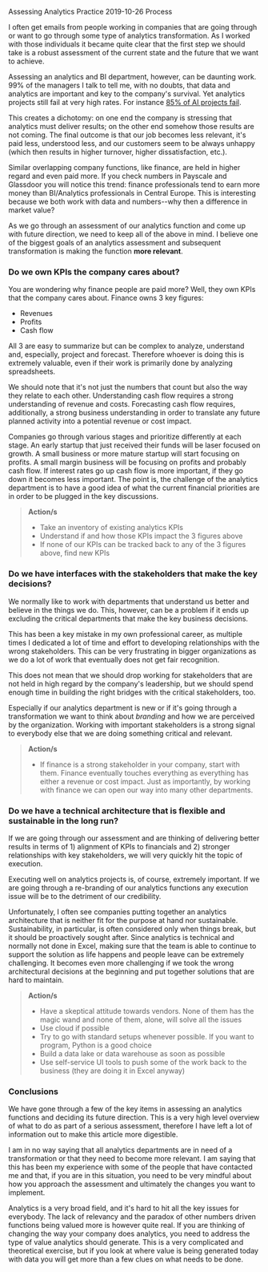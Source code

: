 Assessing Analytics Practice
2019-10-26
Process

I often get emails from people working in companies that are going through or want to go through some type of analytics transformation. As I worked with those individuals it became quite clear that the first step we should take is a robust assessment of the current state and the future that we want to achieve.

Assessing an analytics and BI department, however, can be daunting work. 99% of the managers I talk to tell me, with no doubts, that data and analytics are important and key to the company's survival. Yet analytics projects still fail at very high rates. For instance [85% of AI projects fail](http://customerthink.com/why-85-of-the-artificial-intelligence-projects-fail/).

This creates a dichotomy: on one end the company is stressing that analytics must deliver results; on the other end somehow those results are not coming. The final outcome is that our job becomes less relevant, it's paid less, understood less, and our customers seem to be always unhappy (which then results in higher turnover, higher dissatisfaction, etc.).

Similar overlapping company functions, like finance, are held in higher regard and even paid more. If you check numbers in Payscale and Glassdoor you will notice this trend: finance professionals tend to earn more money than BI/Analytics professionals in Central Europe. This is interesting because we both work with data and numbers--why then a difference in market value?

As we go through an assessment of our analytics function and come up with future direction, we need to keep all of the above in mind. I believe one of the biggest goals of an analytics assessment and subsequent transformation is making the function **more relevant**.

### Do we own KPIs the company cares about?
You are wondering why finance people are paid more? Well, they own KPIs that the company cares about. Finance owns 3 key figures:

* Revenues
* Profits
* Cash flow

All 3 are easy to summarize but can be complex to analyze, understand and, especially, project and forecast. Therefore whoever is doing this is extremely valuable, even if their work is primarily done by analyzing spreadsheets.

We should note that it's not just the numbers that count but also the way they relate to each other. Understanding cash flow requires a strong understanding of revenue and costs. Forecasting cash flow requires, additionally, a strong business understanding in order to translate any future planned activity into a potential revenue or cost impact.

Companies go through various stages and prioritize differently at each stage. An early startup that just received their funds will be laser focused on growth. A small business or more mature startup will start focusing on profits. A small margin business will be focusing on profits and probably cash flow. If interest rates go up cash flow is more important, if they go down it becomes less important. The point is, the challenge of the analytics department is to have a good idea of what the current financial priorities are in order to be plugged in the key discussions.

> **Action/s**
>
> * Take an inventory of existing analytics KPIs
> * Understand if and how those KPIs impact the 3 figures above
> * If none of our KPIs can be tracked back to any of the 3 figures above, find new KPIs

### Do we have interfaces with the stakeholders that make the key decisions?

We normally like to work with departments that understand us better and believe in the things we do. This, however, can be a problem if it ends up excluding the critical departments that make the key business decisions.

This has been a key mistake in my own professional career, as multiple times I dedicated a lot of time and effort to developing relationships with the wrong stakeholders. This can be very frustrating in bigger organizations as we do a lot of work that eventually does not get fair recognition.

This does not mean that we should drop working for stakeholders that are not held in high regard by the company's leadership, but we should spend enough time in building the right bridges with the critical stakeholders, too.

Especially if our analytics department is new or if it's going through a transformation we want to think about *branding* and how we are perceived by the organization. Working with important stakeholders is a strong signal to everybody else that we are doing something critical and relevant.

> **Action/s**
>
> * If finance is a strong stakeholder in your company, start with them. Finance eventually touches everything as everything has either a revenue or cost impact. Just as importantly, by working with finance we can open our way into many other departments.

### Do we have a technical architecture that is flexible and sustainable in the long run?

If we are going through our assessment and are thinking of delivering better results in terms of 1) alignment of KPIs to financials and 2) stronger relationships with key stakeholders, we will very quickly hit the topic of execution.

Executing well on analytics projects is, of course, extremely important. If we are going through a re-branding of our analytics functions any execution issue will be to the detriment of our credibility.

Unfortunately, I often see companies putting together an analytics architecture that is neither fit for the purpose at hand nor sustainable. Sustainability, in particular, is often considered only when things break, but it should be proactively sought after. Since analytics is technical and normally not done in Excel, making sure that the team is able to continue to support the solution as life happens and people leave can be extremely challenging. It becomes even more challenging if we took the wrong architectural decisions at the beginning and put together solutions that are hard to maintain.

> **Action/s**
>
> * Have a skeptical attitude towards vendors. None of them has the magic wand and none of them, alone, will solve all the issues
> * Use cloud if possible
> * Try to go with standard setups whenever possible. If you want to program, Python is a good choice
> * Build a data lake or data warehouse as soon as possible
> * Use self-service UI tools to push some of the work back to the business (they are doing it in Excel anyway)

### Conclusions

We have gone through a few of the key items in assessing an analytics functions and deciding its future direction. This is a very high level overview of what to do as part of a serious assessment, therefore  I have left a lot of information out to make this article more digestible.

I am in no way saying that all analytics departments are in need of a transformation or that they need to become more relevant. I am saying that this has been my experience with some of the people that have contacted me and that, if you are in this situation, you need to be very mindful about how you approach the assessment and ultimately the changes you want to implement.

Analytics is a very broad field, and it's hard to hit all the key issues for everybody. The lack of relevancy and the paradox of other numbers driven functions being valued more is however quite real. If you are thinking of changing the way your company does analytics, you need to address the type of value analytics should generate. This is a very complicated and theoretical exercise, but if you look at where value is being generated today with data you will get more than a few clues on what needs to be done.
